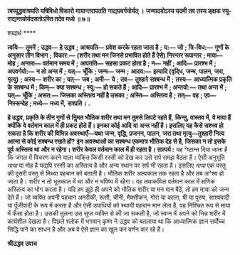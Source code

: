 **त्वय्युद्धवाश्रयति यषिविधो विकारो** **मायान्तरापतति नाद्यपवर्गयोर्यत् ।** **जन्मादयोऽस्य यदमी तव तस्य ङ्क्षक स्यु-** **राद्यन्तयोर्यदसतोऽस्ति तदेव मध्ये ॥ ७॥** 

शब्दार्थ **** 

**त्वयि—** **तुममें** **; उद्धव—** **हे उद्धव** **; आश्रयति—** **प्रवेश करके रहता जाता है** **; य:—** **जो** **; त्रि-विध:—** **गुणों के अनुसार तीन विभाग** **;** **विकार:—** **(शरीर तथा मन जिनसे प्रभावित होते हैं ऐसे) निरन्तर रूपान्तर** **; माया—** **मोह** **; अन्तरा—** **वर्तमान समय में** **;** **आपतति—** **सहसा प्रकट होता है** **; न—** **नहीं** **; आदि—** **प्रारश्भ में** **; अपवर्गयो:—** **न तो अन्त में** **; यत्—** **चूँकि** **; जन्म—** **जन्म** **;** **आदय:—** **इत्यादि (वृदि्ध, जन्म, पालन, जरा, मृत्यु)** **; अस्य—** **शरीर का** **; यत्—** **जब** **; अमी—** **ये** **; तव—** **तुश्हारे सश्बन्ध में** **;** **तस्य—** **आध्यात्मिक प्रकृति के सश्बन्ध में** **; किम्—** **क्या सश्बन्ध** **; स्यु:—** **हो सकते हैं** **; आदि—** **प्रारश्भ में** **; अन्तयो:—** **तथा अन्त** **में** **; यत्—** **चूँकि** **; असत:—** **जिसका अस्तित्व नहीं है उसका** **; अस्ति—** **अस्तित्व है** **; तत्—** **वह** **; एव—** **निस्सन्देह** **; मध्ये—** **मध्य में,** **सश्प्रति।** **.** 

**हे उद्धव, प्रकृति के तीन गुणों से निॢमत भौतिक शरीर तथा मन तुमसे लिपटे रहते हैं,** **किन्तु, वास्तव में, वे माया हैं क्योंकि वे वर्तमान काल में ही प्रकट होते हैं। इनका कोई आदि या** **अन्त नहीं है। इसलिए यह कैसे सश्भव हो सकता है कि शरीर की विभिन्न अवस्थाएँ—यथा** **जन्म, वृद्धि, प्रजनन, पालन, जरा तथा मृत्यु—तुश्हारी नित्य आत्मा से कोई सश्बन्ध रखते हों?** **इन अवस्थाओं का सश्बन्ध एकमात्र भौतिक देह से है, जिसका न तो इसके पूर्व अस्तित्व था** **और न रहेगा। शरीर केवल वर्तमान काल में ही रहता है।** **तात्पर्य :** यह ²ष्टान्त दिया जाता है कि जंगल में विचरण करने वाला व्यकि्त किसी रस्सी को देख कर उसे सर्प समझ बैठता है। ऐसी अनुभूति *माया* या मोह है यद्यपि रस्सी का अस्तित्व है और अन्य स्थान पर सर्प भी रहता है। इसलिए *माया* एक वस्तु की दूसरी वस्तु से मिथ्या पहचान को बताती है। भौतिक शरीर अल्पकाल तक रहता है और तब अ²श्य हो जाता है। शरीर न तो भूतकाल में था और न भविष्य में रहेगा। वह तथाकथित वर्तमान काल में क्षणिक अस्तित्व का भोग करता है। यदि हम झूठे ही अपने को भौतिक शरीर या मन मान बैठें, तो हम माया को जन्म देते हैं। जो व्यक्ति अपनी पहचान अमरीकी, रूसी, चीनी, मैक्सीकन, गोरा या काला, षी या पुरुष, साश्यवादी या पूँजीवादी के रूप में करता है और ऐसी उपाधियों को स्थायी पहचान मान लेता है, वह निश्चित रूप से माया में फँसा होता है। उसकी तुलना उस सुप्त व्यक्ति से की जा सकती है, जो स्वप्न में अपने को भिन्न शरीर में कार्यशील देखता है। पिछले श्लोक में भगवान् कृष्ण ने उद्धव को बतलाया था कि आध्यात्मिक ज्ञान सर्वोच्च सिद्धि पाने का साधन है और अब वे ऐसे ज्ञान का खुल कर वर्णन कर रहे हैं।  

**श्रीउद्धव उवाच** 